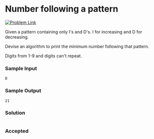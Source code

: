 # Number following a pattern

[![Problem Link](https://img.shields.io/badge/GeeksforGeeks-298D46?style=for-the-badge&logo=geeksforgeeks&logoColor=white)](https://practice.geeksforgeeks.org/problems/number-following-a-pattern3126/1#)

Given a pattern containing only I's and D's. I for increasing and D for decreasing.

Devise an algorithm to print the minimum number following that pattern.

Digits from 1-9 and digits can't repeat.

### Sample Input
```
D
```
### Sample Output
```
21
```

### Solution
```cpp

```

### Accepted
